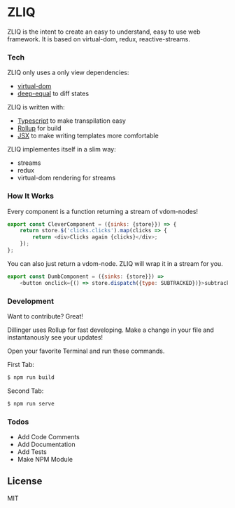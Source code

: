 # ZLIQ

ZLIQ is the intent to create an easy to understand, easy to use web framework. It is based on virtual-dom, redux, reactive-streams.

### Tech

ZLIQ only uses a only view dependencies:
 - [virtual-dom](https://github.com/Matt-Esch/virtual-dom)
 - [deep-equal](https://github.com/substack/node-deep-equal) to diff states
 
ZLIQ is written with:
 - [Typescript](https://github.com/Microsoft/TypeScript) to make transpilation easy
 - [Rollup](https://github.com/rollup/rollup) for build
 - [JSX](https://facebook.github.io/jsx/) to make writing templates more comfortable

ZLIQ implementes itself in a slim way:
 - streams
 - redux
 - virtual-dom rendering for streams

### How It Works

Every component is a function returning a stream of vdom-nodes! 

```js
export const CleverComponent = ({sinks: {store}}) => {
	return store.$('clicks.clicks').map(clicks => {
		return <div>Clicks again {clicks}</div>;
	});
};
```

You can also just return a vdom-node. ZLIQ will wrap it in a stream for you.

```js
export const DumbComponent = ({sinks: {store}}) =>
	<button onclick={() => store.dispatch({type: SUBTRACKED})}>subtracked</button>;
```

### Development

Want to contribute? Great!

Dillinger uses Rollup for fast developing.
Make a change in your file and instantanously see your updates!

Open your favorite Terminal and run these commands.

First Tab:
```sh
$ npm run build
```

Second Tab:
```sh
$ npm run serve
```


### Todos

 - Add Code Comments
 - Add Documentation
 - Add Tests
 - Make NPM Module

License
----

MIT
